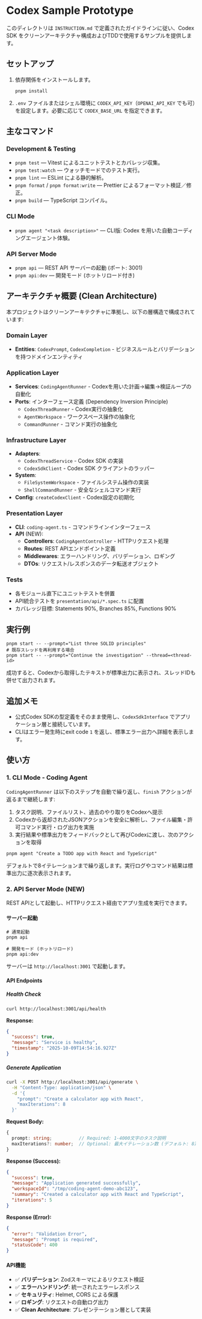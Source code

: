 # Codex Sample Prototype

このディレクトリは `INSTRUCTION.md` で定義されたガイドラインに従い、Codex SDK をクリーンアーキテクチャ構成およびTDDで使用するサンプルを提供します。

## セットアップ

1. 依存関係をインストールします。
   ```fish
   pnpm install
   ```
2. `.env` ファイルまたはシェル環境に `CODEX_API_KEY`（`OPENAI_API_KEY` でも可）を設定します。必要に応じて `CODEX_BASE_URL` を指定できます。

## 主なコマンド

### Development & Testing
- `pnpm test` — Vitest によるユニットテストとカバレッジ収集。
- `pnpm test:watch` — ウォッチモードでのテスト実行。
- `pnpm lint` — ESLint による静的解析。
- `pnpm format` / `pnpm format:write` — Prettier によるフォーマット検証／修正。
- `pnpm build` — TypeScript コンパイル。

### CLI Mode
- `pnpm agent "<task description>"` — CLI版: Codex を用いた自動コーディングエージェント体験。

### API Server Mode
- `pnpm api` — REST API サーバーの起動 (ポート: 3001)
- `pnpm api:dev` — 開発モード (ホットリロード付き)

## アーキテクチャ概要 (Clean Architecture)

本プロジェクトはクリーンアーキテクチャに準拠し、以下の層構造で構成されています:

### Domain Layer
- **Entities**: `CodexPrompt`, `CodexCompletion` - ビジネスルールとバリデーションを持つドメインエンティティ

### Application Layer
- **Services**: `CodingAgentRunner` - Codexを用いた計画→編集→検証ループの自動化
- **Ports**: インターフェース定義 (Dependency Inversion Principle)
  - `CodexThreadRunner` - Codex実行の抽象化
  - `AgentWorkspace` - ワークスペース操作の抽象化
  - `CommandRunner` - コマンド実行の抽象化

### Infrastructure Layer
- **Adapters**: 
  - `CodexThreadService` - Codex SDK の実装
  - `CodexSdkClient` - Codex SDK クライアントのラッパー
- **System**:
  - `FileSystemWorkspace` - ファイルシステム操作の実装
  - `ShellCommandRunner` - 安全なシェルコマンド実行
- **Config**: `createCodexClient` - Codex設定の初期化

### Presentation Layer
- **CLI**: `coding-agent.ts` - コマンドラインインターフェース
- **API** (NEW):
  - **Controllers**: `CodingAgentController` - HTTPリクエスト処理
  - **Routes**: REST APIエンドポイント定義
  - **Middlewares**: エラーハンドリング、バリデーション、ロギング
  - **DTOs**: リクエスト/レスポンスのデータ転送オブジェクト

### Tests
- 各モジュール直下にユニットテストを併置
- API統合テストを `presentation/api/*.spec.ts` に配置
- カバレッジ目標: Statements 90%, Branches 85%, Functions 90%

## 実行例

```fish
pnpm start -- --prompt="List three SOLID principles"
# 既存スレッドを再利用する場合
pnpm start -- --prompt="Continue the investigation" --thread=<thread-id>
```

成功すると、Codexから取得したテキストが標準出力に表示され、スレッドIDも併せて出力されます。

## 追加メモ

- 公式Codex SDKの型定義をそのまま使用し、`CodexSdkInterface` でアプリケーション層と接続しています。
- CLIはエラー発生時にexit code `1` を返し、標準エラー出力へ詳細を表示します。

## 使い方

### 1. CLI Mode - Coding Agent

`CodingAgentRunner` は以下のステップを自動で繰り返し、`finish` アクションが返るまで継続します:

1. タスク説明、ファイルリスト、過去のやり取りをCodexへ提示
2. Codexから返却されたJSONアクションを安全に解析し、ファイル編集・許可コマンド実行・ログ出力を実施
3. 実行結果や標準出力をフィードバックとして再びCodexに渡し、次のアクションを取得

```fish
pnpm agent "Create a TODO app with React and TypeScript"
```

デフォルトで8イテレーションまで繰り返します。実行ログやコマンド結果は標準出力に逐次表示されます。

### 2. API Server Mode (NEW)

REST APIとして起動し、HTTPリクエスト経由でアプリ生成を実行できます。

#### サーバー起動

```fish
# 通常起動
pnpm api

# 開発モード (ホットリロード)
pnpm api:dev
```

サーバーは `http://localhost:3001` で起動します。

#### API Endpoints

##### Health Check
```bash
curl http://localhost:3001/api/health
```

**Response:**
```json
{
  "success": true,
  "message": "Service is healthy",
  "timestamp": "2025-10-09T14:54:16.927Z"
}
```

##### Generate Application
```bash
curl -X POST http://localhost:3001/api/generate \
  -H "Content-Type: application/json" \
  -d '{
    "prompt": "Create a calculator app with React",
    "maxIterations": 8
  }'
```

**Request Body:**
```typescript
{
  prompt: string;          // Required: 1-4000文字のタスク説明
  maxIterations?: number;  // Optional: 最大イテレーション数 (デフォルト: 8)
}
```

**Response (Success):**
```json
{
  "success": true,
  "message": "Application generated successfully",
  "workspaceId": "/tmp/coding-agent-demo-abc123",
  "summary": "Created a calculator app with React and TypeScript",
  "iterations": 5
}
```

**Response (Error):**
```json
{
  "error": "Validation Error",
  "message": "Prompt is required",
  "statusCode": 400
}
```

#### API機能

- ✅ **バリデーション**: Zodスキーマによるリクエスト検証
- ✅ **エラーハンドリング**: 統一されたエラーレスポンス
- ✅ **セキュリティ**: Helmet, CORS による保護
- ✅ **ロギング**: リクエストの自動ログ出力
- ✅ **Clean Architecture**: プレゼンテーション層として実装
